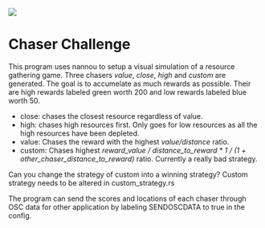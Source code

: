 ![](https://github.com/YassinYassinYassin/chaser_challenge/blob/master/resources/simulation.gif)


# Chaser Challenge
  
This program uses nannou to setup a visual simulation of a resource gathering game. Three chasers _value_, _close_, _high_ and _custom_ are generated. The goal is to accumelate as much rewards as possible. Their are high rewards labeled green worth 200 and low rewards labeled blue worth 50. 
- close: chases the closest resource regardless of value.
- high: chases high resources first. Only goes for low resources as all the high resources have been depleted.
- value: Chases the reward with the highest _value/distance_ ratio. 
- custom: Chases highest _reward_value / distance_to_reward  * 1 / (1 + other_chaser_distance_to_reward)_ ratio. Currently a really bad strategy. 

Can you change the strategy of custom into a winning strategy? Custom strategy needs to be altered in custom_strategy.rs

The program can send the scores and locations of each chaser through OSC data for other application by labeling SENDOSCDATA to true in the config.

